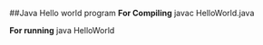 ##Java Hello world program
**For Compiling**
javac HelloWorld.java

**For running**
java HelloWorld

